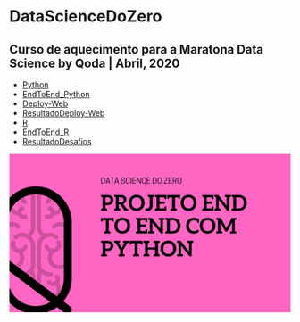 # DataScienceDoZero
Curso de aquecimento para a Maratona Data Science by Qoda | Abril, 2020
---
* [Python](https://github.com/nicolegold/DataScienceDoZero/blob/master/Python.ipynb)
* [EndToEnd_Python](https://github.com/nicolegold/DataScienceDoZero/blob/master/AqueceMaratona2.ipynb)
* [Deploy-Web](https://github.com/nicolegold/DataScienceDoZero/blob/master/Deploy_Web.ipynb)
* [ResultadoDeploy-Web](https://nicolegold.github.io/deploy-web/)
* [R](https://github.com/nicolegold/DataScienceDoZero/blob/master/R.ipynb)
* [EndToEnd_R](https://github.com/nicolegold/DataScienceDoZero/blob/master/End_to_End_com_R.ipynb)
* [ResultadoDesafios](https://github.com/nicolegold/DataScienceDoZero/blob/master/DesafiosDSDZ.ipynb)

<p align="center">
  <img src="https://github.com/nicolegold/DataScienceDoZero/blob/master/5e6a3735c3cb8.png?raw=true" >
</p>
